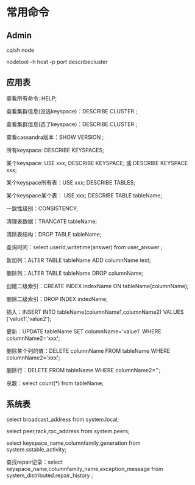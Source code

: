 # 常用命令

## Admin


cqlsh node

nodetool -h host -p port describecluster


## 应用表


查看所有命令: HELP;

查看集群信息(没选keyspace)：DESCRIBE CLUSTER ;

查看集群信息(选了keyspace)：DESCRIBE CLUSTER ;

查看cassandra版本：SHOW VERSION ;

所有keyspace: DESCRIBE KEYSPACES;

某个keyspace: USE xxx; DESCRIBE KEYSPACE;   或   DESCRIBE KEYSPACE xxx;

某个keyspace所有表：USE xxx; DESCRIBE TABLES;

某个keyspace某个表： USE xxx; DESCRIBE TABLE tableName;

一致性级别：CONSISTENCY;

清理表数据：TRANCATE tableName;

清除表结构：DROP TABLE tableName;

查询时间：select userId,writetime(answer) from user_answer ;

新加列：ALTER TABLE tableName ADD columnName text;

删除列：ALTER TABLE tableName DROP columnName;

创建二级索引：CREATE INDEX indexName ON tableName(columnName);

删除二级索引：DROP INDEX indexName;

插入：INSERT INTO tableName(columnName1,columnName2) VALUES ('value1','value2');

更新：UPDATE tableName SET columnName='value1' WHERE columnName2='xxx';

删除某个列的值：DELETE columnName FROM tableName WHERE columnName2='xxx';

删除行：DELETE FROM tableName WHERE columnName2='';

总数：select count(*) from tableName;


## 系统表


select broadcast_address from system.local;

select peer,rack,rpc_address from system.peers;

select keyspace_name,columnfamily,generation from system.sstable_activity;

查找repair记录：select keyspace_name,columnfamily_name,exception_message from system_distributed.repair_history ;

